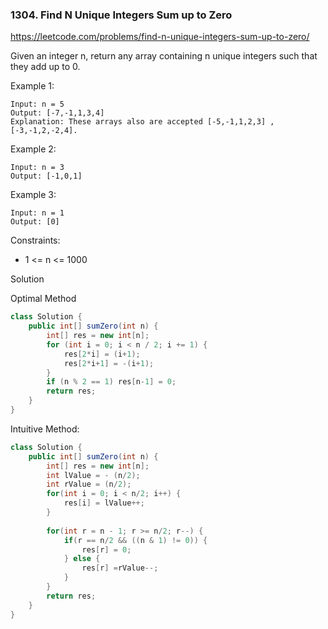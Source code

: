 ### 1304. Find N Unique Integers Sum up to Zero

https://leetcode.com/problems/find-n-unique-integers-sum-up-to-zero/

Given an integer n, return any array containing n unique integers such that they add up to 0.

 

Example 1:
```
Input: n = 5
Output: [-7,-1,1,3,4]
Explanation: These arrays also are accepted [-5,-1,1,2,3] , [-3,-1,2,-2,4].
```
Example 2:
```
Input: n = 3
Output: [-1,0,1]
```
Example 3:
```
Input: n = 1
Output: [0]
``` 

Constraints:

- 1 <= n <= 1000

Solution

Optimal Method

```java
class Solution {
    public int[] sumZero(int n) {
        int[] res = new int[n];
        for (int i = 0; i < n / 2; i += 1) {
            res[2*i] = (i+1);
            res[2*i+1] = -(i+1);
        }
        if (n % 2 == 1) res[n-1] = 0;
        return res;
    }
}
```


Intuitive Method:


```java
class Solution {
    public int[] sumZero(int n) {
        int[] res = new int[n];
        int lValue = - (n/2);
        int rValue = (n/2);
        for(int i = 0; i < n/2; i++) {
            res[i] = lValue++;
        }
        
        for(int r = n - 1; r >= n/2; r--) {
            if(r == n/2 && ((n & 1) != 0)) {
                res[r] = 0;
            } else {
                res[r] =rValue--;
            }
        }
        return res;
    }
}
```

